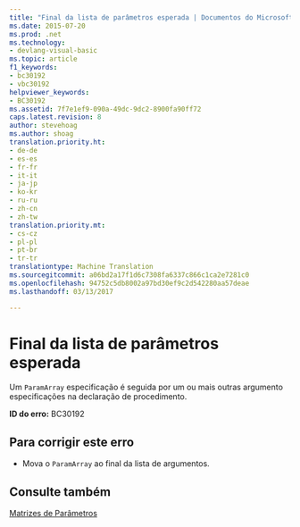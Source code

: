 ```yaml
---
title: "Final da lista de parâmetros esperada | Documentos do Microsoft"
ms.date: 2015-07-20
ms.prod: .net
ms.technology:
- devlang-visual-basic
ms.topic: article
f1_keywords:
- bc30192
- vbc30192
helpviewer_keywords:
- BC30192
ms.assetid: 7f7e1ef9-090a-49dc-9dc2-8900fa90ff72
caps.latest.revision: 8
author: stevehoag
ms.author: shoag
translation.priority.ht:
- de-de
- es-es
- fr-fr
- it-it
- ja-jp
- ko-kr
- ru-ru
- zh-cn
- zh-tw
translation.priority.mt:
- cs-cz
- pl-pl
- pt-br
- tr-tr
translationtype: Machine Translation
ms.sourcegitcommit: a06bd2a17f1d6c7308fa6337c866c1ca2e7281c0
ms.openlocfilehash: 94752c5db8002a97bd30ef9c2d542280aa57deae
ms.lasthandoff: 03/13/2017

---
```

# <a name="end-of-parameter-list-expected"></a>Final da lista de parâmetros esperada
Um `ParamArray` especificação é seguida por um ou mais outras argumento especificações na declaração de procedimento.  
  
 **ID do erro:** BC30192  
  
## <a name="to-correct-this-error"></a>Para corrigir este erro  
  
-   Mova o `ParamArray` ao final da lista de argumentos.  
  
## <a name="see-also"></a>Consulte também  
 [Matrizes de Parâmetros](../../visual-basic/programming-guide/language-features/procedures/parameter-arrays.md)
